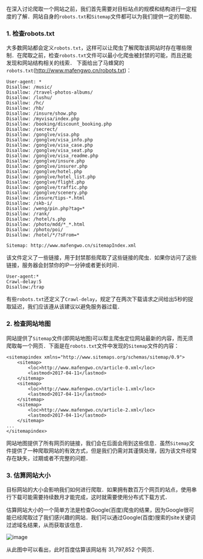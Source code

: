 在深入讨论爬取一个网站之前，我们首先需要对目标站点的规模和结构进行一定程度的了解．网站自身的`robots.txt`和`Sitemap`文件都可以为我们提供一定的帮助．

### 1. 检查robots.txt

大多数网站都会定义`robots.txt`，这样可以让爬虫了解爬取该网站时存在哪些限制．在爬取之前，检查`robots.txt`文件可以最小化爬虫被封禁的可能，而且还能发现和网站结构相关的线索．
下面给出了马蜂窝的`robots.txt`(http://www.mafengwo.cn/robots.txt)：
```
User-agent: *
Disallow: /music/
Disallow: /travel-photos-albums/
Disallow: /lushu/
Disallow: /hc/
Disallow: /hb/
Disallow: /insure/show.php
Disallow: /myvisa/index.php
Disallow: /booking/discount_booking.php
Disallow: /secrect/
Disallow: /gonglve/visa.php
Disallow: /gonglve/visa_info.php
Disallow: /gonglve/visa_case.php
Disallow: /gonglve/visa_seat.php
Disallow: /gonglve/visa_readme.php
Disallow: /gonglve/insure.php
Disallow: /gonglve/insurer.php
Disallow: /gonglve/hotel.php
Disallow: /gonglve/hotel_list.php
Disallow: /gonglve/flight.php
Disallow: /gonglve/traffic.php
Disallow: /gonglve/scenery.php
Disallow: /insure/tips-*.html
Disallow: /skb-i/
Disallow: /weng/pin.php?tag=*
Disallow: /rank/
Disallow: /hotel/s.php
Disallow: /photo/mdd/*_*.html
Disallow: /photo/poi/
Disallow: /hotel/*/?sFrom=*

Sitemap: http://www.mafengwo.cn/sitemapIndex.xml
```
该文件定义了一些链接，用于封禁那些爬取了这些链接的爬虫．如果你访问了这些链接，服务器会封禁你的IP一分钟或者更长时间．

```
User-agent:*
Crawl-delay:5
Disallow:/trap
```
有些`robots.txt`还定义了`Crawl-delay`，规定了在两次下载请求之间给出5秒的捉取延迟，我们应该遵从该建议以避免服务器过载．

### 2. 检查网站地图

网站提供了`Sitemap`文件(即网站地图)可以帮主爬虫定位网站最新的内容，而无须爬取每一个网页．下面是在`robots.txt`文件中发现的`Sitemap`文件的内容：
```
<sitemapindex xmlns="http://www.sitemaps.org/schemas/sitemap/0.9">
    <sitemap>
        <loc>http://www.mafengwo.cn/article-0.xml</loc>
        <lastmod>2017-04-11</lastmod>
    </sitemap>
    <sitemap>
        <loc>http://www.mafengwo.cn/article-1.xml</loc>
        <lastmod>2017-04-11</lastmod>
    </sitemap>
    <sitemap>
        <loc>http://www.mafengwo.cn/article-2.xml</loc>
        <lastmod>2017-04-11</lastmod>
    </sitemap>
...
</sitemapindex>
```
网站地图提供了所有网页的链接，我们会在后面会用到这些信息．虽然`Sitemap`文件提供了一种爬取网站的有效方式，但是我们仍需对其谨慎处理，因为该文件经常存在缺失，过期或者不完整的问题．

### 3. 估算网站大小

目标网站的大小会影响我们如何进行爬取．如果拥有数百万个网页的站点，使用串行下载可能需要持续数月才能完成，这时就需要使用分布式下载方式．

估算网站大小的一个简单方法是检查Google(百度)爬虫的结果，因为Google很可能已经爬取过了我们感兴趣的网站．我们可以通过Google(百度)搜索的site关键词过滤域名结果，从而获取该信息．

![image](http://note.youdao.com/favicon.ico)

从此图中可以看出，此时百度估算该网站有 31,797,852 个网页．
